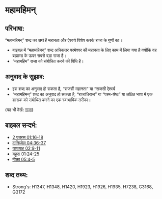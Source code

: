 # महामहिमन् #

## परिभाषा: ##

“महामहिमन्” शब्द का अर्थ है महानता और ऐश्वर्य विशेष करके राजा के गुणों का।

* बाइबल में “महामहिमन्” शब्द अधिकतर परमेश्वर की महानता के लिए काम में लिया गया है क्योंकि वह ब्रह्माण्ड के ऊपर सबसे बड़ा राजा है।
* “महामहिम” राजा को संबोधित करने की विधि है।

## अनुवाद के सुझाव: ##

* इस शब्द का अनुवाद हो सकता है, “राजसी महानता” या “राजसी ऐश्वर्य
* “महामहिमन्” शब्द का अनुवाद हो सकता है, “राजाधिराज” या “परम-श्रेष्ठ” या लक्षित भाषा में एक शासक को संबोधित करने का एक स्वाभाविक तरीका।

(यह भी देखें: [राजा](../other/king.md))

## बाइबल सन्दर्भ: ##

* [2 पतरस 01:16-18](rc://hi/tn/help/2pe/01/16)
* [दानिय्येल 04:36-37](rc://hi/tn/help/dan/04/36)
* [यशायाह 02:9-11](rc://hi/tn/help/isa/02/09)
* [यहूदा 01:24-25](rc://hi/tn/help/jud/01/24)
* [मीका 05:4-5](rc://hi/tn/help/mic/05/04)

## शब्द तथ्य: ##

* Strong's: H1347, H1348, H1420, H1923, H1926, H1935, H7238, G3168, G3172
